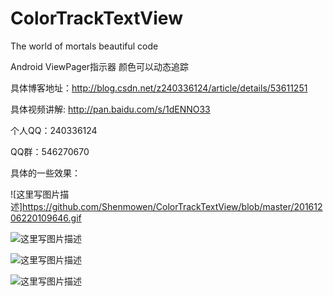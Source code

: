 # ColorTrackTextView
The world of mortals beautiful code

Android ViewPager指示器 颜色可以动态追踪

具体博客地址：http://blog.csdn.net/z240336124/article/details/53611251

具体视频讲解: http://pan.baidu.com/s/1dENNO33

个人QQ：240336124

QQ群：546270670

具体的一些效果：

![这里写图片描述]https://github.com/Shenmowen/ColorTrackTextView/blob/master/20161206220109646.gif

![这里写图片描述](http://img.blog.csdn.net/20161213112516414?watermark/2/text/aHR0cDovL2Jsb2cuY3Nkbi5uZXQvejI0MDMzNjEyNA==/font/5a6L5L2T/fontsize/400/fill/I0JBQkFCMA==/dissolve/70/gravity/SouthEast)

![这里写图片描述](http://img.blog.csdn.net/20161213112540758?watermark/2/text/aHR0cDovL2Jsb2cuY3Nkbi5uZXQvejI0MDMzNjEyNA==/font/5a6L5L2T/fontsize/400/fill/I0JBQkFCMA==/dissolve/70/gravity/SouthEast)　

![这里写图片描述](http://img.blog.csdn.net/20161213163751729?watermark/2/text/aHR0cDovL2Jsb2cuY3Nkbi5uZXQvejI0MDMzNjEyNA==/font/5a6L5L2T/fontsize/400/fill/I0JBQkFCMA==/dissolve/70/gravity/SouthEast)

